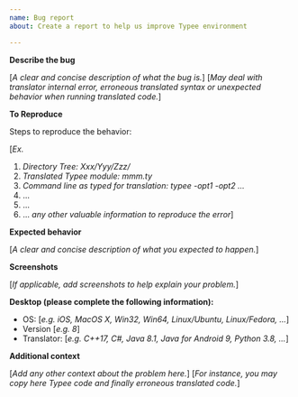 ```yaml
---
name: Bug report
about: Create a report to help us improve Typee environment

---
```


**Describe the bug**

[_A clear and concise description of what the bug is._]
[_May deal with translator internal error, 
erroneous translated syntax or unexpected behavior 
when running translated code._]


**To Reproduce**

Steps to reproduce the behavior:

[_Ex._
1. _Directory Tree: Xxx/Yyy/Zzz/_
2. _Translated Typee module: mmm.ty_
3. _Command line as typed for translation: typee -opt1 -opt2 ..._
4. ...
5. ...
6. ... _any other valuable information to reproduce the error_]

 
**Expected behavior**

[_A clear and concise description of what you expected to happen._]


**Screenshots**

[_If applicable, add screenshots to help explain your problem._]


**Desktop (please complete the following information):**

 - OS: [_e.g. iOS, MacOS X, Win32, Win64, Linux/Ubuntu, Linux/Fedora, ..._]
 - Version [_e.g. 8_]
 - Translator: [_e.g. C++17, C#, Java 8.1, Java for Android 9, Python 3.8, ..._]

 
**Additional context**

[_Add any other context about the problem here._]
[_For instance, you may copy here Typee code and finally erroneous translated code._]

